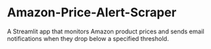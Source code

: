 # Amazon-Price-Alert-Scraper
A Streamlit app that monitors Amazon product prices and sends email notifications when they drop below a specified threshold.
